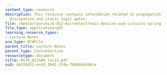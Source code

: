 ```yaml
---
content_type: resource
description: This resource contains information related to propagation delay, power
  dissipation and static logic gates.
file: /media/courses/6-012-microelectronic-devices-and-circuits-spring-2009/de333d22ec4230412f4e7bdd4da3d6ce_MIT6_012S09_lec13.pdf
file_type: application/pdf
learning_resource_types:
- Lecture Notes
ocw_type: OCWFile
parent_title: Lecture Notes
parent_type: CourseSection
resourcetype: Document
title: MIT6_012S09_lec13.pdf
uid: de333d22-ec42-3041-2f4e-7bdd4da3d6ce
---
```

